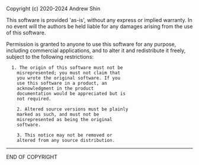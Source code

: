 Copyright (c) 2020-2024 Andrew Shin

This software is provided 'as-is', without any
express or implied warranty. In no event will the
authors be held liable for any damages arising from
the use of this software.

Permission is granted to anyone to use this software
for any purpose, including commercial applications,
and to alter it and redistribute it freely, subject
to the following restrictions:

```
  1. The origin of this software must not be
	misrepresented; you must not claim that
	you wrote the original software. If you
	use this software in a product, an
	acknowledgment in the product
	documentation would be appreciated but is
	not required.

	2. Altered source versions must be plainly
	marked as such, and must not be
	misrepresented as being the original
	software.

	3. This notice may not be removed or
	altered from any source distribution.
```

______________________________________________________________________

END OF COPYRIGHT
